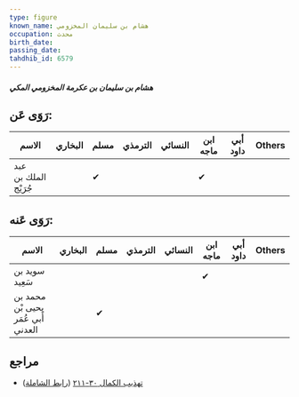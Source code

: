 ```yaml
---
type: figure
known_name: هشام بن سليمان المخزومي
occupation: محدث
birth_date:
passing_date:
tahdhib_id: 6579
---
```

##### هشام بن سليمان بن عكرمة المخزومي المكي

## رَوَى عَن:
| الاسم                | البخاري | مسلم | الترمذي | النسائي | ابن ماجه | أبي داود | Others |
| -------------------- | ------- | ---- | ------- | ------- | -------- | -------- | ------ |
| عبد الملك بن جُرَيْج |         | ✔    |         |         | ✔        |          |        |
## رَوَى عَنه:
| الاسم                              | البخاري | مسلم | الترمذي | النسائي | ابن ماجه | أبي داود | Others |
| ---------------------------------- | ------- | ---- | ------- | ------- | -------- | -------- | ------ |
| سويد بن سَعِيد                     |         |      |         |         | ✔        |          |        |
| محمد بن يحيى بْن أَبي عُمَر العدني |         | ✔    |         |         |          |          |        |
## مراجع
- [تهذيب الكمال ٣٠-٢١١](obsidian://open?vault=Tahdhib-al-Kamal&file=Figures/٦٥٧٩-هشام%20بن%20سليمان%20بن%20عكرمة%20المخزومي%20المكي) ([رابط الشاملة](https://shamela.ws/book/3722/16277))